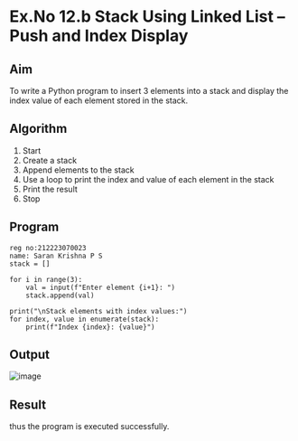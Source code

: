 # Ex.No 12.b Stack Using Linked List – Push and Index Display

## Aim

To write a Python program to insert 3 elements into a stack and display the index value of each element stored in the stack.

## Algorithm

1. Start  
2. Create a stack  
3. Append elements to the stack  
4. Use a loop to print the index and value of each element in the stack  
5. Print the result  
6. Stop

## Program

```
reg no:212223070023
name: Saran Krishna P S
stack = []

for i in range(3):
    val = input(f"Enter element {i+1}: ")
    stack.append(val)

print("\nStack elements with index values:")
for index, value in enumerate(stack):
    print(f"Index {index}: {value}")

```

## Output
![image](https://github.com/user-attachments/assets/c13a1e98-291c-411b-ad34-4a4b953cf56a)


## Result
thus the program is executed successfully.
